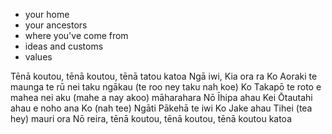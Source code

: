 - your home
- your ancestors
- where you've come from
- ideas and customs
- values


Tēnā koutou, tēnā koutou, tēnā tatou katoa
Ngā iwi, Kia ora ra
Ko Aoraki te maunga te rū nei taku ngākau (te roo ney taku nah koe)
Ko Takapō te roto e mahea nei aku (mahe a nay akoo) māharahara
Nō Īhipa ahau
Kei Ōtautahi ahau e noho ana
Ko (nah tee) Ngāti Pākehā te iwi
Ko Jake ahau
Tihei (tea hey) mauri ora
Nō reira, tēnā koutou, tēnā koutou, tēnā koutou katoa
